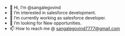 - 👋 Hi, I’m @sangalegovind
- 👀 I’m interested in salesforce development.
- 🌱 I’m currently working as salesforce developer.
- 💞️ I’m looking for New opportunities.
- 📫 How to reach me @ sangalegovind7777@gmail.com

<!---
sangalegovind/sangalegovind is a ✨ special ✨ repository because its `README.md` (this file) appears on your GitHub profile.
You can click the Preview link to take a look at your changes.
--->
